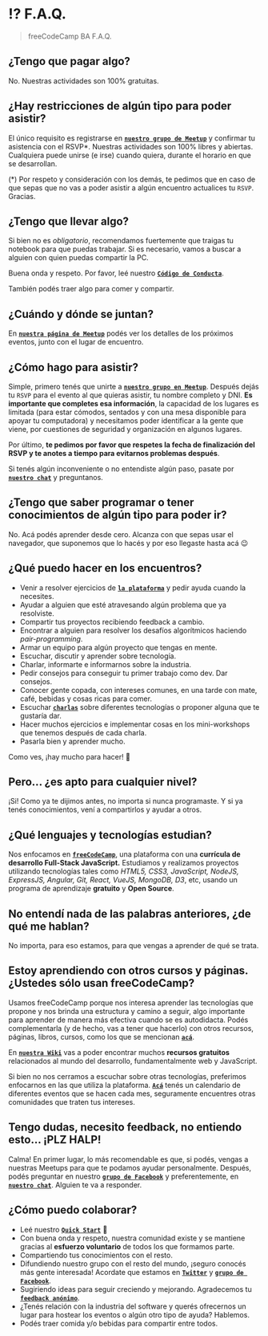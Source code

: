 # :interrobang: F.A.Q.

> freeCodeCamp BA F.A.Q.

## ¿Tengo que pagar algo?

No. Nuestras actividades son 100% gratuitas. 

## ¿Hay restricciones de algún tipo para poder asistir?

El único requisito es registrarse en **[`nuestro grupo de Meetup`](https://bit.ly/fccba-meetup)** y confirmar tu asistencia con el RSVP*. Nuestras actividades son 100% libres y abiertas. Cualquiera puede unirse (e irse) cuando quiera, durante el horario en que se desarrollan. 

(*) Por respeto y consideración con los demás, te pedimos que en caso de que sepas que no vas a poder asistir a algún encuentro actualices tu `RSVP`. Gracias.

## ¿Tengo que llevar algo?

Si bien no es *obligatorio*, recomendamos fuertemente que traigas tu notebook para que puedas trabajar. Si es necesario, vamos a buscar a alguien con quien puedas compartir la PC.

Buena onda y respeto. Por favor, leé nuestro **[`Código de Conducta`](https://bit.ly/fccba-codigo)**.

También podés traer algo para comer y compartir.

## ¿Cuándo y dónde se juntan?

En **[`nuestra página de Meetup`](https://bit.ly/fccba-meetup)** podés ver los detalles de los próximos eventos, junto con el lugar de encuentro.

## ¿Cómo hago para asistir?

Simple, primero tenés que unirte a **[`nuestro grupo en Meetup`](https://bit.ly/fccba-meetup)**. Después dejás tu `RSVP` para el evento al que quieras asistir, tu nombre completo y DNI. **Es importante que completes esa información**, la capacidad de los lugares es limitada (para estar cómodos, sentados y con una mesa disponible para apoyar tu computadora) y necesitamos poder identificar a la gente que viene, por cuestiones de seguridad y organización en algunos lugares.

Por último, **te pedimos por favor que respetes la fecha de finalización del RSVP y te anotes a tiempo para evitarnos problemas después**.

Si tenés algún inconveniente o no entendiste algún paso, pasate por **[`nuestro chat`](https://bit.ly/fccba-chat)** y preguntanos. 

## ¿Tengo que saber programar o tener conocimientos de algún tipo para poder ir?

No. Acá podés aprender desde cero. Alcanza con que sepas usar el navegador, que suponemos que lo hacés y por eso llegaste hasta acá :wink:

## ¿Qué puedo hacer en los encuentros?

- Venir a resolver ejercicios de **[`la plataforma`](https://www.freecodecamp.org/map)** y pedir ayuda cuando la necesites. 
- Ayudar a alguien que esté atravesando algún problema que ya resolviste.
- Compartir tus proyectos recibiendo feedback a cambio.  
- Encontrar a alguien para resolver los desafíos algorítmicos haciendo *pair-programming*.
- Armar un equipo para algún proyecto que tengas en mente.
- Escuchar, discutir y aprender sobre tecnología.
- Charlar, informarte e informarnos sobre la industria.
- Pedir consejos para conseguir tu primer trabajo como dev. Dar consejos.
- Conocer gente copada, con intereses comunes, en una tarde con mate, café, bebidas y cosas ricas para comer.
- Escuchar **[`charlas`](https://bit.ly/fccba-charlas)** sobre diferentes tecnologías o proponer alguna que te gustaría dar.
- Hacer muchos ejercicios e implementar cosas en los mini-workshops que tenemos después de cada charla.
- Pasarla bien y aprender mucho. 

Como ves, ¡hay mucho para hacer! :rainbow:

## Pero... ¿es apto para cualquier nivel?

¡Si! Como ya te dijimos antes, no importa si nunca programaste. Y si ya tenés conocimientos, vení a compartirlos y ayudar a otros.

## ¿Qué lenguajes y tecnologías estudian?

Nos enfocamos en **[`freeCodeCamp`](https://www.freecodecamp.org/)**, una plataforma con una **currícula de desarrollo Full-Stack JavaScript.** Estudiamos y realizamos proyectos utilizando tecnologías tales como *HTML5, CSS3, JavaScript, NodeJS, ExpressJS, Angular, Git, React, VueJS, MongoDB, D3*, etc, usando un programa de aprendizaje **gratuito** y **Open Source**.

## No entendí nada de las palabras anteriores, ¿de qué me hablan?

No importa, para eso estamos, para que vengas a aprender de qué se trata.

## Estoy aprendiendo con otros cursos y páginas. ¿Ustedes sólo usan freeCodeCamp?

Usamos freeCodeCamp porque nos interesa aprender las tecnologías que propone y nos brinda una estructura y camino a seguir, algo importante para aprender de manera más efectiva cuando se es autodidacta. Podés complementarla (y de hecho, vas a tener que hacerlo) con otros recursos, páginas, libros, cursos, como los que se mencionan **[`acá`](https://github.com/FreeCodeCampBA/quick-start#recursos-gratuitos-complementarios)**.

En **[`nuestra Wiki`](https://freecodecampba.org/wiki/)** vas a poder encontrar muchos **recursos gratuitos** relacionados al mundo del desarrollo, fundamentalmente web y JavaScript.

Si bien no nos cerramos a escuchar sobre otras tecnologías, preferimos enfocarnos en las que utiliza la plataforma. **[`Acá`](http://meetupjs.com.ar/calendario.html)** tenés un calendario de diferentes eventos que se hacen cada mes, seguramente encuentres otras comunidades que traten tus intereses.

## Tengo dudas, necesito feedback, no entiendo esto... ¡PLZ HALP!

Calma! En primer lugar, lo más recomendable es que, si podés, vengas a nuestras Meetups para que te podamos ayudar personalmente. Después, podés preguntar en nuestro **[`grupo de Facebook`](https://bit.ly/fccba-facebook)** y preferentemente, en **[`nuestro chat`](https://bit.ly/fccba-chat)**. Alguien te va a responder.

## ¿Cómo puedo colaborar?

- Leé nuestro **[`Quick Start`](https://bit.ly/fccba-quick-start)** :rocket:
- Con buena onda y respeto, nuestra comunidad existe y se mantiene gracias al **esfuerzo voluntario** de todos los que formamos parte.
- Compartiendo tus conocimientos con el resto.
- Difundiendo nuestro grupo con el resto del mundo, ¡seguro conocés más gente interesada! Acordate que estamos en **[`Twitter`](https://bit.ly/fccba-twitter)** y **[`grupo de Facebook`](https://bit.ly/fccba-facebook)**.
- Sugiriendo ideas para seguir creciendo y mejorando. Agradecemos tu **[`feedback anónimo`](https://bit.ly/fccba-feedback)**.
- ¿Tenés relación con la industria del software y querés ofrecernos un lugar para hostear los eventos o algún otro tipo de ayuda? Hablemos.
- Podés traer comida y/o bebidas para compartir entre todos.
